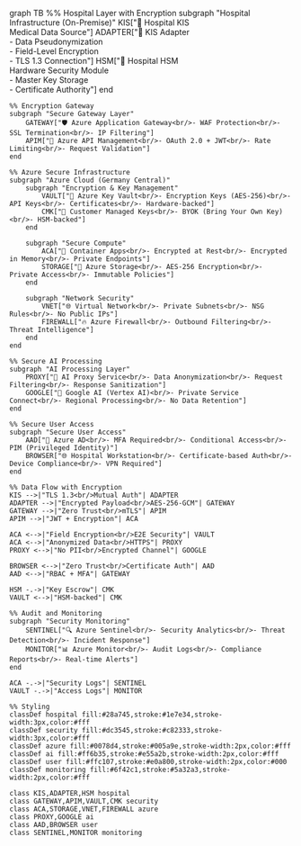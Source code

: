 graph TB
    %% Hospital Layer with Encryption
    subgraph "Hospital Infrastructure (On-Premise)"
        KIS["🏥 Hospital KIS<br/>Medical Data Source"]
        ADAPTER["🔌 KIS Adapter<br/>- Data Pseudonymization<br/>- Field-Level Encryption<br/>- TLS 1.3 Connection"]
        HSM["🔐 Hospital HSM<br/>Hardware Security Module<br/>- Master Key Storage<br/>- Certificate Authority"]
    end

    %% Encryption Gateway
    subgraph "Secure Gateway Layer"
        GATEWAY["🛡️ Azure Application Gateway<br/>- WAF Protection<br/>- SSL Termination<br/>- IP Filtering"]
        APIM["🔗 Azure API Management<br/>- OAuth 2.0 + JWT<br/>- Rate Limiting<br/>- Request Validation"]
    end

    %% Azure Secure Infrastructure
    subgraph "Azure Cloud (Germany Central)"
        subgraph "Encryption & Key Management"
            VAULT["🔑 Azure Key Vault<br/>- Encryption Keys (AES-256)<br/>- API Keys<br/>- Certificates<br/>- Hardware-backed"]
            CMK["🔐 Customer Managed Keys<br/>- BYOK (Bring Your Own Key)<br/>- HSM-backed"]
        end
        
        subgraph "Secure Compute"
            ACA["🚀 Container Apps<br/>- Encrypted at Rest<br/>- Encrypted in Memory<br/>- Private Endpoints"]
            STORAGE["💾 Azure Storage<br/>- AES-256 Encryption<br/>- Private Access<br/>- Immutable Policies"]
        end
        
        subgraph "Network Security"
            VNET["🌐 Virtual Network<br/>- Private Subnets<br/>- NSG Rules<br/>- No Public IPs"]
            FIREWALL["🔥 Azure Firewall<br/>- Outbound Filtering<br/>- Threat Intelligence"]
        end
    end

    %% Secure AI Processing
    subgraph "AI Processing Layer"
        PROXY["🤖 AI Proxy Service<br/>- Data Anonymization<br/>- Request Filtering<br/>- Response Sanitization"]
        GOOGLE["🧠 Google AI (Vertex AI)<br/>- Private Service Connect<br/>- Regional Processing<br/>- No Data Retention"]
    end

    %% Secure User Access
    subgraph "Secure User Access"
        AAD["🔐 Azure AD<br/>- MFA Required<br/>- Conditional Access<br/>- PIM (Privileged Identity)"]
        BROWSER["🌐 Hospital Workstation<br/>- Certificate-based Auth<br/>- Device Compliance<br/>- VPN Required"]
    end

    %% Data Flow with Encryption
    KIS -->|"TLS 1.3<br/>Mutual Auth"| ADAPTER
    ADAPTER -->|"Encrypted Payload<br/>AES-256-GCM"| GATEWAY
    GATEWAY -->|"Zero Trust<br/>mTLS"| APIM
    APIM -->|"JWT + Encryption"| ACA
    
    ACA <-->|"Field Encryption<br/>E2E Security"| VAULT
    ACA <-->|"Anonymized Data<br/>HTTPS"| PROXY
    PROXY <-->|"No PII<br/>Encrypted Channel"| GOOGLE
    
    BROWSER <-->|"Zero Trust<br/>Certificate Auth"| AAD
    AAD <-->|"RBAC + MFA"| GATEWAY
    
    HSM -.->|"Key Escrow"| CMK
    VAULT <-->|"HSM-backed"| CMK
    
    %% Audit and Monitoring
    subgraph "Security Monitoring"
        SENTINEL["🔍 Azure Sentinel<br/>- Security Analytics<br/>- Threat Detection<br/>- Incident Response"]
        MONITOR["📊 Azure Monitor<br/>- Audit Logs<br/>- Compliance Reports<br/>- Real-time Alerts"]
    end
    
    ACA -.->|"Security Logs"| SENTINEL
    VAULT -.->|"Access Logs"| MONITOR
    
    %% Styling
    classDef hospital fill:#28a745,stroke:#1e7e34,stroke-width:3px,color:#fff
    classDef security fill:#dc3545,stroke:#c82333,stroke-width:3px,color:#fff
    classDef azure fill:#0078d4,stroke:#005a9e,stroke-width:2px,color:#fff
    classDef ai fill:#ff6b35,stroke:#e55a2b,stroke-width:2px,color:#fff
    classDef user fill:#ffc107,stroke:#e0a800,stroke-width:2px,color:#000
    classDef monitoring fill:#6f42c1,stroke:#5a32a3,stroke-width:2px,color:#fff
    
    class KIS,ADAPTER,HSM hospital
    class GATEWAY,APIM,VAULT,CMK security
    class ACA,STORAGE,VNET,FIREWALL azure
    class PROXY,GOOGLE ai
    class AAD,BROWSER user
    class SENTINEL,MONITOR monitoring
